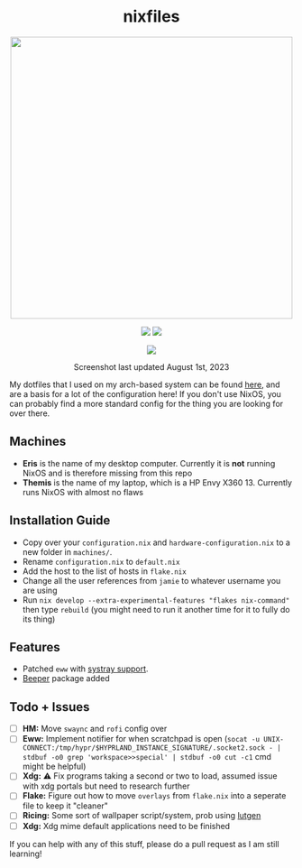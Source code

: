 <div align=center>
<h1>nixfiles</h1>
</h2><img src="https://raw.githubusercontent.com/catppuccin/catppuccin/main/assets/palette/macchiato.png" width="500" />
<p></p>
  <img src="https://img.shields.io/github/stars/skiletro/nixfiles?color=f5c2e7&labelColor=303446&style=for-the-badge&logo=starship&logoColor=f5c2e7">
  <img src="https://img.shields.io/github/repo-size/skiletro/nixfiles?color=fab387&labelColor=303446&style=for-the-badge&logo=github&logoColor=fab387">
 <p></p>
 <img src="https://cdn.discordapp.com/attachments/999330089655345194/1135920400233156739/image.png"></img>
 <p>Screenshot last updated August 1st, 2023</p>
</div>

My dotfiles that I used on my arch-based system can be found [here](https://github.com/skiletro/archfiles), and are a basis for a lot of the configuration here! If you don't use NixOS, you can probably find a more standard config for the thing you are looking for over there.

## Machines
* **Eris** is the name of my desktop computer. Currently it is **not** running NixOS and is therefore missing from this repo
* **Themis** is the name of my laptop, which is a HP Envy X360 13. Currently runs NixOS with almost no flaws

## Installation Guide
- Copy over your `configuration.nix` and `hardware-configuration.nix` to a new folder in `machines/`.
- Rename `configuration.nix` to `default.nix`
- Add the host to the list of hosts in `flake.nix`
- Change all the user references from `jamie` to whatever username you are using
- Run `nix develop --extra-experimental-features "flakes nix-command"` then type `rebuild` (you might need to run it another time for it to fully do its thing)

## Features
* Patched `eww` with [systray support](https://github.com/elkowar/eww/pull/743).
* [Beeper](https://www.beeper.com/) package added

## Todo + Issues
- [ ] **HM:** Move `swaync` and `rofi` config over
- [ ] **Eww:** Implement notifier for when scratchpad is open (`socat -u UNIX-CONNECT:/tmp/hypr/$HYPRLAND_INSTANCE_SIGNATURE/.socket2.sock - | stdbuf -o0 grep 'workspace>>special' | stdbuf -o0 cut -c1` cmd might be helpful)
- [ ] **Xdg:** ⚠️ Fix programs taking a second or two to load, assumed issue with xdg portals but need to research further
- [ ] **Flake:** Figure out how to move `overlays` from `flake.nix` into a seperate file to keep it "cleaner"
- [ ] **Ricing:** Some sort of wallpaper script/system, prob using [lutgen](https://github.com/ozwaldorf/lutgen-rs)
- [ ] **Xdg:** Xdg mime default applications need to be finished

If you can help with any of this stuff, please do a pull request as I am still learning!
